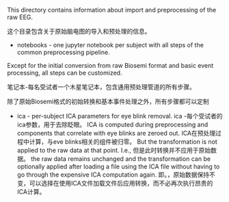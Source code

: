 ﻿This directory contains information about import and preprocessing of the raw EEG.

这个目录包含关于原始脑电图的导入和预处理的信息。


* notebooks - one jupyter notebook per subject with all steps of the common preprocessing pipeline. 

Except for the initial conversion from raw Biosemi format and basic event processing, all steps can be customized.


笔记本-每名受试者一个木星笔记本，包含通用预处理管道的所有步骤。


除了原始Biosemi格式的初始转换和基本事件处理之外，所有步骤都可以定制



* ica - per-subject ICA parameters for eye blink removal. 
ica -每个受试者的ica参数，用于去除眨眼。
ICA is computed during preprocessing and components that correlate with eye blinks are zeroed out.
ICA在预处理过程中计算，与eve blinks相关的组件被归零。
 But the transformation is not applied to the raw data at that point. I.e., 
但是此时转换并不应用于原始数据。
the raw data remains unchanged and the transformation can be optionally applied after loading a file using the ICA file 
without having to go through the expensive ICA computation again.
即。，原始数据保持不变，可以选择在使用ICA文件加载文件后应用转换，而不必再次执行昂贵的ICA计算。

